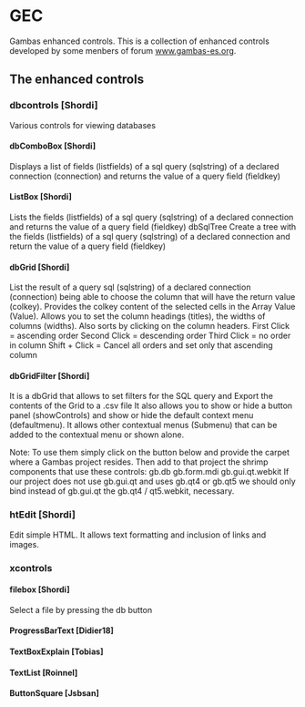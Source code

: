 # GEC
Gambas enhanced controls.
This is a collection of enhanced controls developed by some menbers of forum www.gambas-es.org.

## The enhanced controls

### dbcontrols [Shordi]
Various controls for viewing databases

#### dbComboBox [Shordi]
Displays a list of fields (listfields) of a sql query (sqlstring) of a declared connection (connection) and returns the value of a query field (fieldkey)

#### ListBox [Shordi]
Lists the fields (listfields) of a sql query (sqlstring) of a declared connection and returns the value of a query field (fieldkey)
dbSqlTree
Create a tree with the fields (listfields) of a sql query (sqlstring) of a declared connection and return the value of a query field (fieldkey)
 
#### dbGrid [Shordi]
List the result of a query sql (sqlstring) of a declared connection (connection) being able to choose the column that will have the return value (colkey). Provides the colkey content of the selected cells in the Array Value (Value). Allows you to set the column headings (titles), the widths of columns (widths).
Also sorts by clicking on the column headers.
First Click = ascending order
Second Click = descending order
Third Click = no order in column
Shift + Click = Cancel all orders and set only that ascending column

#### dbGridFilter [Shordi]
It is a dbGrid that allows to set filters for the SQL query and Export the contents of the Grid to a .csv file
It also allows you to show or hide a button panel (showControls) and show or hide the default context menu (defaultmenu). It allows other contextual menus (Submenu) that can be added to the contextual menu or shown alone.

Note: To use them simply click on the button below and provide the carpet where a Gambas project resides. Then add to that project the shrimp components that use these controls:
gb.db
gb.form.mdi
gb.gui.qt.webkit
If our project does not use gb.gui.qt and uses gb.qt4 or gb.qt5 we should only bind instead of gb.gui.qt the gb.qt4 / qt5.webkit, necessary.

### htEdit [Shordi]
Edit simple HTML. It allows text formatting and inclusion of links and images.

### xcontrols

#### filebox [Shordi]
Select a file by pressing the db button

#### ProgressBarText [Didier18]

#### TextBoxExplain [Tobias] 

#### TextList [Roinnel]

#### ButtonSquare [Jsbsan]

